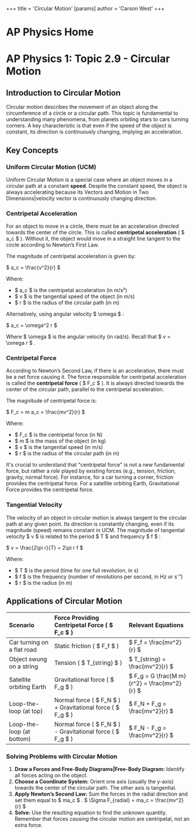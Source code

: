 +++
 title = 'Circular Motion'
[params]
	author = 'Carson West'
+++
# AP Physics Home
# AP Physics 1: Topic 2.9 - Circular Motion

## Introduction to Circular Motion

Circular motion describes the movement of an object along the circumference of a circle or a circular path. This topic is fundamental to understanding many phenomena, from planets orbiting stars to cars turning corners. A key characteristic is that even if the speed of the object is constant, its direction is continuously changing, implying an acceleration.

## Key Concepts

### Uniform Circular Motion (UCM)

Uniform Circular Motion is a special case where an object moves in a circular path at a constant **speed**. Despite the constant speed, the object is always accelerating because its Vectors and Motion in Two Dimensions|velocity vector is continuously changing direction.

### Centripetal Acceleration

For an object to move in a circle, there must be an acceleration directed towards the center of the circle. This is called **centripetal acceleration** ( $ a_c $ ). Without it, the object would move in a straight line tangent to the circle according to Newton’s First Law.

The magnitude of centripetal acceleration is given by:

 $ a_c = \frac{v^2}{r} $ 

Where:
*  $ a_c $  is the centripetal acceleration (in m/s²)
*  $ v $  is the tangential speed of the object (in m/s)
*  $ r $  is the radius of the circular path (in m)

Alternatively, using angular velocity  $ \omega $ :

 $ a_c = \omega^2 r $ 

Where  $ \omega $  is the angular velocity (in rad/s). Recall that  $ v = \omega r $ .

### Centripetal Force

According to Newton’s Second Law, if there is an acceleration, there must be a net force causing it. The force responsible for centripetal acceleration is called the **centripetal force** ( $ F_c $ ). It is always directed towards the center of the circular path, parallel to the centripetal acceleration.

The magnitude of centripetal force is:

 $ F_c = m a_c = \frac{mv^2}{r} $ 

Where:
*  $ F_c $  is the centripetal force (in N)
*  $ m $  is the mass of the object (in kg)
*  $ v $  is the tangential speed (in m/s)
*  $ r $  is the radius of the circular path (in m)

It's crucial to understand that "centripetal force" is not a new fundamental force, but rather a *role* played by existing forces (e.g., tension, friction, gravity, normal force). For instance, for a car turning a corner, friction provides the centripetal force. For a satellite orbiting Earth, Gravitational Force provides the centripetal force.

### Tangential Velocity

The velocity of an object in circular motion is always tangent to the circular path at any given point. Its direction is constantly changing, even if its magnitude (speed) remains constant in UCM. The magnitude of tangential velocity  $ v $  is related to the period  $ T $  and frequency  $ f $ :

 $ v = \frac{2\pi r}{T} = 2\pi r f $ 

Where:
*  $ T $  is the period (time for one full revolution, in s)
*  $ f $  is the frequency (number of revolutions per second, in Hz or s⁻¹)
*  $ r $  is the radius (in m)

## Applications of Circular Motion

| Scenario                      | Force Providing Centripetal Force ( $ F_c $ )       | Relevant Equations                             |
| :---------------------------- | :---------------------------------------------- | :--------------------------------------------- |
| Car turning on a flat road    | Static friction ( $ F_f $ )                         |  $ F_f = \frac{mv^2}{r} $                          |
| Object swung on a string      | Tension ( $ T_{string} $ )                          |  $ T_{string} = \frac{mv^2}{r} $                   |
| Satellite orbiting Earth      | Gravitational force ( $ F_g $ )                     |  $ F_g = G \frac{M m}{r^2} = \frac{mv^2}{r} $      |
| Loop-the-loop (at top)        | Normal force ( $ F_N $ ) + Gravitational force ( $ F_g $ ) |  $ F_N + F_g = \frac{mv^2}{r} $                    |
| Loop-the-loop (at bottom)     | Normal force ( $ F_N $ ) - Gravitational force ( $ F_g $ ) |  $ F_N - F_g = \frac{mv^2}{r} $                    |

### Solving Problems with Circular Motion

1.  **Draw a Forces and Free-Body Diagrams|Free-Body Diagram:** Identify all forces acting on the object.
2.  **Choose a Coordinate System:** Orient one axis (usually the y-axis) towards the center of the circular path. The other axis is tangential.
3.  **Apply Newton’s Second Law:** Sum the forces in the radial direction and set them equal to  $ ma_c $ .
     $ \Sigma F_{radial} = ma_c = \frac{mv^2}{r} $ 
4.  **Solve:** Use the resulting equation to find the unknown quantity. Remember that forces *causing* the circular motion are centripetal, not an extra force.